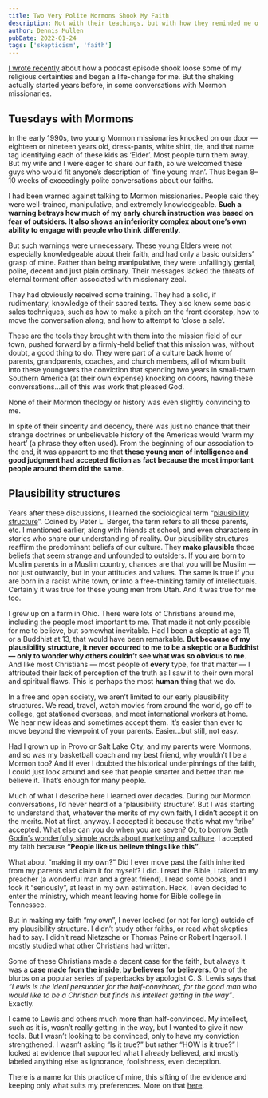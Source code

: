 ```yaml
---
title: Two Very Polite Mormons Shook My Faith
description: Not with their teachings, but with how they reminded me of me.
author: Dennis Mullen
pubDate: 2022-01-24
tags: ['skepticism', 'faith']
---
```


[I wrote recently](./1_more_myself.html) about how a podcast episode shook loose some of my religious certainties and began a life-change for me. But the shaking actually started years before, in some conversations with Mormon missionaries.

## Tuesdays with Mormons

In the early 1990s, two young Mormon missionaries knocked on our door — eighteen or nineteen years old, dress-pants, white shirt, tie, and that name tag identifying each of these kids as ‘Elder’. Most people turn them away. But my wife and I were eager to share our faith, so we welcomed these guys who would fit anyone’s description of ‘fine young man’. Thus began 8–10 weeks of exceedingly polite conversations about our faiths.

I had been warned against talking to Mormon missionaries. People said they were well-trained, manipulative, and extremely knowledgeable. **Such a warning betrays how much of my early church instruction was based on fear of outsiders. It also shows an inferiority complex about one’s own ability to engage with people who think differently**.

But such warnings were unnecessary. These young Elders were not especially knowledgeable about their faith, and had only a basic outsiders’ grasp of mine. Rather than being manipulative, they were unfailingly genial, polite, decent and just plain ordinary. Their messages lacked the threats of eternal torment often associated with missionary zeal.

They had obviously received some training. They had a solid, if rudimentary, knowledge of their sacred texts. They also knew some basic sales techniques, such as how to make a pitch on the front doorstep, how to move the conversation along, and how to attempt to ‘close a sale’.

These are the tools they brought with them into the mission field of our town, pushed forward by a firmly-held belief that this mission was, without doubt, a good thing to do. They were part of a culture back home of parents, grandparents, coaches, and church members, all of whom built into these youngsters the conviction that spending two years in small-town Southern America (at their own expense) knocking on doors, having these conversations…all of this was work that pleased God.

None of their Mormon theology or history was even slightly convincing to me.

In spite of their sincerity and decency, there was just no chance that their strange doctrines or unbelievable history of the Americas would ‘warm my heart’ (a phrase they often used). From the beginning of our association to the end, it was apparent to me that **these young men of intelligence and good judgment had accepted fiction as fact because the most important people around them did the same**.

## Plausibility structures

Years after these discussions, I learned the sociological term “[plausibility structure](https://en.wikipedia.org/wiki/Plausibility_structure)”. Coined by Peter L. Berger, the term refers to all those parents, etc. I mentioned earlier, along with friends at school, and even characters in stories who share our understanding of reality. Our plausibility structures reaffirm the predominant beliefs of our culture. They **make plausible** those beliefs that seem strange and unfounded to outsiders. If you are born to Muslim parents in a Muslim country, chances are that you will be Muslim — not just outwardly, but in your attitudes and values. The same is true if you are born in a racist white town, or into a free-thinking family of intellectuals. Certainly it was true for these young men from Utah. And it was true for me too.

I grew up on a farm in Ohio. There were lots of Christians around me, including the people most important to me. That made it not only possible for me to believe, but somewhat inevitable. Had I been a skeptic at age 11, or a Buddhist at 13, that would have been remarkable. **But because of my plausibility structure, it never occurred to me to be a skeptic or a Buddhist — only to wonder why others couldn’t see what was so obvious to me**. And like most Christians — most people of **every** type, for that matter — I attributed their lack of perception of the truth as I saw it to their own moral and spiritual flaws. This is perhaps the most **human** thing that we do.

In a free and open society, we aren’t limited to our early plausibility structures. We read, travel, watch movies from around the world, go off to college, get stationed overseas, and meet international workers at home. We hear new ideas and sometimes accept them. It’s easier than ever to move beyond the viewpoint of your parents. Easier…but still, not easy.

Had I grown up in Provo or Salt Lake City, and my parents were Mormons, and so was my basketball coach and my best friend, why wouldn’t I be a Mormon too? And if ever I doubted the historical underpinnings of the faith, I could just look around and see that people smarter and better than me believe it. That’s enough for many people.

Much of what I describe here I learned over decades. During our Mormon conversations, I’d never heard of a ‘plausibility structure’. But I was starting to understand that, whatever the merits of my own faith, I didn’t accept it on the merits. Not at first, anyway. I accepted it because that’s what my ‘tribe’ accepted. What else can you do when you are seven? Or, to borrow [Seth Godin’s wonderfully simple words about marketing and culture](https://seths.blog/2013/07/people-like-us-do-stuff-like-this/), I accepted my faith because **“People like us believe things like this”**.

What about “making it my own?” Did I ever move past the faith inherited from my parents and claim it for myself? I did. I read the Bible, I talked to my preacher (a wonderful man and a great friend). I read some books, and I took it “seriously”, at least in my own estimation. Heck, I even decided to enter the ministry, which meant leaving home for Bible college in Tennessee.

But in making my faith “my own”, I never looked (or not for long) outside of my plausibility structure. I didn’t study other faiths, or read what skeptics had to say. I didn’t read Nietzsche or Thomas Paine or Robert Ingersoll. I mostly studied what other Christians had written.

Some of these Christians made a decent case for the faith, but always it was a **case made from the inside, by believers for believers**. One of the blurbs on a popular series of paperbacks by apologist C. S. Lewis says that _“Lewis is the ideal persuader for the half-convinced, for the good man who would like to be a Christian but finds his intellect getting in the way”_. Exactly.

I came to Lewis and others much more than half-convinced. My intellect, such as it is, wasn’t really getting in the way, but I wanted to give it new tools. But I wasn’t looking to be convinced, only to have my conviction strengthened. I wasn’t asking “Is it true?” but rather “HOW is it true?” I looked at evidence that supported what I already believed, and mostly labeled anything else as ignorance, foolishness, even deception.

There is a name for this practice of mine, this sifting of the evidence and keeping only what suits my preferences. More on that [here](./3_i_wanted_to_believe.html).
